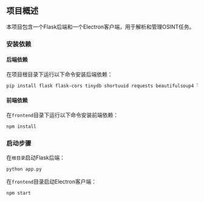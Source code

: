 ## 项目概述
本项目包含一个Flask后端和一个Electron客户端，用于解析和管理OSINT任务。

### 安装依赖

#### 后端依赖
在项目根目录下运行以下命令安装后端依赖：
```bash
pip install flask flask-cors tinydb shortuuid requests beautifulsoup4 lxml pandas
```

#### 前端依赖
在`frontend`目录下运行以下命令安装前端依赖：
```bash
npm install
```

### 启动步骤
在`根目录`启动Flask后端：

```bash
python app.py
```
在`frontend`目录启动Electron客户端：


```bash
npm start
```